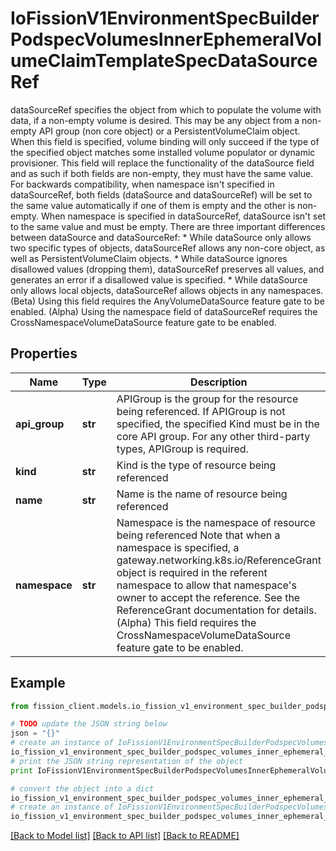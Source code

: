 # IoFissionV1EnvironmentSpecBuilderPodspecVolumesInnerEphemeralVolumeClaimTemplateSpecDataSourceRef

dataSourceRef specifies the object from which to populate the volume with data, if a non-empty volume is desired. This may be any object from a non-empty API group (non core object) or a PersistentVolumeClaim object. When this field is specified, volume binding will only succeed if the type of the specified object matches some installed volume populator or dynamic provisioner. This field will replace the functionality of the dataSource field and as such if both fields are non-empty, they must have the same value. For backwards compatibility, when namespace isn't specified in dataSourceRef, both fields (dataSource and dataSourceRef) will be set to the same value automatically if one of them is empty and the other is non-empty. When namespace is specified in dataSourceRef, dataSource isn't set to the same value and must be empty. There are three important differences between dataSource and dataSourceRef: * While dataSource only allows two specific types of objects, dataSourceRef   allows any non-core object, as well as PersistentVolumeClaim objects. * While dataSource ignores disallowed values (dropping them), dataSourceRef   preserves all values, and generates an error if a disallowed value is   specified. * While dataSource only allows local objects, dataSourceRef allows objects   in any namespaces. (Beta) Using this field requires the AnyVolumeDataSource feature gate to be enabled. (Alpha) Using the namespace field of dataSourceRef requires the CrossNamespaceVolumeDataSource feature gate to be enabled.

## Properties

Name | Type | Description | Notes
------------ | ------------- | ------------- | -------------
**api_group** | **str** | APIGroup is the group for the resource being referenced. If APIGroup is not specified, the specified Kind must be in the core API group. For any other third-party types, APIGroup is required. | [optional] 
**kind** | **str** | Kind is the type of resource being referenced | 
**name** | **str** | Name is the name of resource being referenced | 
**namespace** | **str** | Namespace is the namespace of resource being referenced Note that when a namespace is specified, a gateway.networking.k8s.io/ReferenceGrant object is required in the referent namespace to allow that namespace&#39;s owner to accept the reference. See the ReferenceGrant documentation for details. (Alpha) This field requires the CrossNamespaceVolumeDataSource feature gate to be enabled. | [optional] 

## Example

```python
from fission_client.models.io_fission_v1_environment_spec_builder_podspec_volumes_inner_ephemeral_volume_claim_template_spec_data_source_ref import IoFissionV1EnvironmentSpecBuilderPodspecVolumesInnerEphemeralVolumeClaimTemplateSpecDataSourceRef

# TODO update the JSON string below
json = "{}"
# create an instance of IoFissionV1EnvironmentSpecBuilderPodspecVolumesInnerEphemeralVolumeClaimTemplateSpecDataSourceRef from a JSON string
io_fission_v1_environment_spec_builder_podspec_volumes_inner_ephemeral_volume_claim_template_spec_data_source_ref_instance = IoFissionV1EnvironmentSpecBuilderPodspecVolumesInnerEphemeralVolumeClaimTemplateSpecDataSourceRef.from_json(json)
# print the JSON string representation of the object
print IoFissionV1EnvironmentSpecBuilderPodspecVolumesInnerEphemeralVolumeClaimTemplateSpecDataSourceRef.to_json()

# convert the object into a dict
io_fission_v1_environment_spec_builder_podspec_volumes_inner_ephemeral_volume_claim_template_spec_data_source_ref_dict = io_fission_v1_environment_spec_builder_podspec_volumes_inner_ephemeral_volume_claim_template_spec_data_source_ref_instance.to_dict()
# create an instance of IoFissionV1EnvironmentSpecBuilderPodspecVolumesInnerEphemeralVolumeClaimTemplateSpecDataSourceRef from a dict
io_fission_v1_environment_spec_builder_podspec_volumes_inner_ephemeral_volume_claim_template_spec_data_source_ref_form_dict = io_fission_v1_environment_spec_builder_podspec_volumes_inner_ephemeral_volume_claim_template_spec_data_source_ref.from_dict(io_fission_v1_environment_spec_builder_podspec_volumes_inner_ephemeral_volume_claim_template_spec_data_source_ref_dict)
```
[[Back to Model list]](../README.md#documentation-for-models) [[Back to API list]](../README.md#documentation-for-api-endpoints) [[Back to README]](../README.md)


